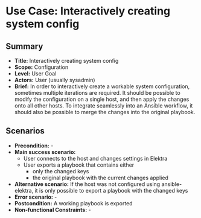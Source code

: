 # Use Case: Interactively creating system config

## Summary

- **Title:** Interactively creating system config
- **Scope:** Configuration
- **Level:** User Goal
- **Actors:** User (usually sysadmin)
- **Brief:** In order to interactively create a workable system configuration, sometimes multiple iterations are required. 
It should be possible to modify the configuration on a single host, and then apply the changes onto all other hosts.
To integrate seamlessly into an Ansible workflow, it should also be possible to merge the changes into the original playbook.

## Scenarios

- **Precondition:** -
- **Main success scenario:** 
  - User connects to the host and changes settings in Elektra
  - User exports a playbook that contains either
    - only the changed keys
    - the original playbook with the current changes applied
- **Alternative scenario:** If the host was not configured using ansible-elektra, it is only possible to export a playbook with the changed keys
- **Error scenario:** -
- **Postcondition:** A working playbook is exported
- **Non-functional Constraints:** -

